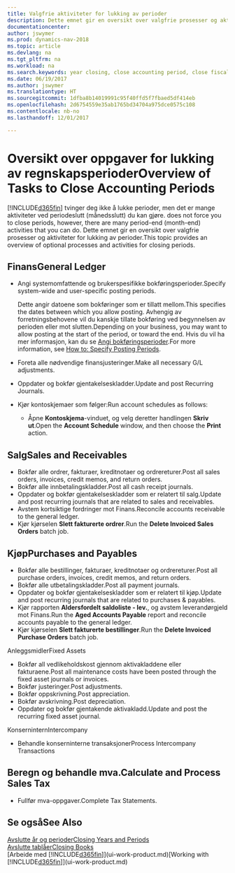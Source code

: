 ```yaml
---
title: Valgfrie aktiviteter for lukking av perioder
description: Dette emnet gir en oversikt over valgfrie prosesser og aktiviteter for lukking av regnskapsperioder i Dynamics NAV.
documentationcenter: 
author: jswymer
ms.prod: dynamics-nav-2018
ms.topic: article
ms.devlang: na
ms.tgt_pltfrm: na
ms.workload: na
ms.search.keywords: year closing, close accounting period, close fiscal year, aging, creditor payments, vendor payments
ms.date: 06/19/2017
ms.author: jswymer
ms.translationtype: HT
ms.sourcegitcommit: 1dfba8b14019991c95f40ffd5f7fbaed5df414eb
ms.openlocfilehash: 2d6754559e35ab1765bd34704a975dce0575c108
ms.contentlocale: nb-no
ms.lasthandoff: 12/01/2017

---
```

# <a name="overview-of-tasks-to-close-accounting-periods"></a><span data-ttu-id="ffa04-103">Oversikt over oppgaver for lukking av regnskapsperioder</span><span class="sxs-lookup"><span data-stu-id="ffa04-103">Overview of Tasks to Close Accounting Periods</span></span>
[!INCLUDE[d365fin](includes/d365fin_md.md)]<span data-ttu-id="ffa04-104"> tvinger deg ikke å lukke perioder, men det er mange aktiviteter ved periodeslutt (månedsslutt) du kan gjøre.</span><span class="sxs-lookup"><span data-stu-id="ffa04-104"> does not force you to close periods, however, there are many period-end (month-end) activities that you can do.</span></span> <span data-ttu-id="ffa04-105">Dette emnet gir en oversikt over valgfrie prosesser og aktiviteter for lukking av perioder.</span><span class="sxs-lookup"><span data-stu-id="ffa04-105">This topic provides an overview of optional processes and activities for closing periods.</span></span>  

## <a name="general-ledger"></a><span data-ttu-id="ffa04-106">Finans</span><span class="sxs-lookup"><span data-stu-id="ffa04-106">General Ledger</span></span>
* <span data-ttu-id="ffa04-107">Angi systemomfattende og brukerspesifikke bokføringsperioder.</span><span class="sxs-lookup"><span data-stu-id="ffa04-107">Specify system-wide and user-specific posting periods.</span></span>  

    <span data-ttu-id="ffa04-108">Dette angir datoene som bokføringer som er tillatt mellom.</span><span class="sxs-lookup"><span data-stu-id="ffa04-108">This specifies the dates between which you allow posting.</span></span> <span data-ttu-id="ffa04-109">Avhengig av forretningsbehovene vil du kanskje tillate bokføring ved begynnelsen av perioden eller mot slutten.</span><span class="sxs-lookup"><span data-stu-id="ffa04-109">Depending on your business, you may want to allow posting at the start of the period, or toward the end.</span></span> <span data-ttu-id="ffa04-110">Hvis du vil ha mer informasjon, kan du se [Angi bokføringsperioder](finance-how-specify-posting-periods.md).</span><span class="sxs-lookup"><span data-stu-id="ffa04-110">For more information, see [How to: Specify Posting Periods](finance-how-specify-posting-periods.md).</span></span>  
* <span data-ttu-id="ffa04-111">Foreta alle nødvendige finansjusteringer.</span><span class="sxs-lookup"><span data-stu-id="ffa04-111">Make all necessary G/L adjustments.</span></span>  
* <span data-ttu-id="ffa04-112">Oppdater og bokfør gjentakelseskladder.</span><span class="sxs-lookup"><span data-stu-id="ffa04-112">Update and post Recurring Journals.</span></span>  
  <!--* Process Consolidations-->
* <span data-ttu-id="ffa04-113">Kjør kontoskjemaer som følger:</span><span class="sxs-lookup"><span data-stu-id="ffa04-113">Run account schedules as follows:</span></span>  
  * <span data-ttu-id="ffa04-114">Åpne **Kontoskjema**-vinduet, og velg deretter handlingen **Skriv ut**.</span><span class="sxs-lookup"><span data-stu-id="ffa04-114">Open the **Account Schedule** window, and then choose the **Print** action.</span></span>  

## <a name="sales-and-receivables"></a><span data-ttu-id="ffa04-115">Salg</span><span class="sxs-lookup"><span data-stu-id="ffa04-115">Sales and Receivables</span></span>
* <span data-ttu-id="ffa04-116">Bokfør alle ordrer, fakturaer, kreditnotaer og ordrereturer.</span><span class="sxs-lookup"><span data-stu-id="ffa04-116">Post all sales orders, invoices, credit memos, and return orders.</span></span>  
* <span data-ttu-id="ffa04-117">Bokfør alle innbetalingskladder.</span><span class="sxs-lookup"><span data-stu-id="ffa04-117">Post all cash receipt journals.</span></span>  
* <span data-ttu-id="ffa04-118">Oppdater og bokfør gjentakelseskladder som er relatert til salg.</span><span class="sxs-lookup"><span data-stu-id="ffa04-118">Update and post recurring journals that are related to sales and receivables.</span></span>  
* <span data-ttu-id="ffa04-119">Avstem kortsiktige fordringer mot Finans.</span><span class="sxs-lookup"><span data-stu-id="ffa04-119">Reconcile accounts receivable to the general ledger.</span></span>  
* <span data-ttu-id="ffa04-120">Kjør kjørselen **Slett fakturerte ordrer**.</span><span class="sxs-lookup"><span data-stu-id="ffa04-120">Run the **Delete Invoiced Sales Orders** batch job.</span></span>  

## <a name="purchases-and-payables"></a><span data-ttu-id="ffa04-121">Kjøp</span><span class="sxs-lookup"><span data-stu-id="ffa04-121">Purchases and Payables</span></span>
* <span data-ttu-id="ffa04-122">Bokfør alle bestillinger, fakturaer, kreditnotaer og ordrereturer.</span><span class="sxs-lookup"><span data-stu-id="ffa04-122">Post all purchase orders, invoices, credit memos, and return orders.</span></span>  
* <span data-ttu-id="ffa04-123">Bokfør alle utbetalingskladder.</span><span class="sxs-lookup"><span data-stu-id="ffa04-123">Post all payment journals.</span></span>  
* <span data-ttu-id="ffa04-124">Oppdater og bokfør gjentakelseskladder som er relatert til kjøp.</span><span class="sxs-lookup"><span data-stu-id="ffa04-124">Update and post recurring journals that are related to purchases & payables.</span></span>  
* <span data-ttu-id="ffa04-125">Kjør rapporten **Aldersfordelt saldoliste - lev.**, og avstem leverandørgjeld mot Finans.</span><span class="sxs-lookup"><span data-stu-id="ffa04-125">Run the **Aged Accounts Payable** report and reconcile accounts payable to the general ledger.</span></span>  
* <span data-ttu-id="ffa04-126">Kjør kjørselen **Slett fakturerte bestillinger**.</span><span class="sxs-lookup"><span data-stu-id="ffa04-126">Run the **Delete Invoiced Purchase Orders** batch job.</span></span>  

<span data-ttu-id="ffa04-127">Anleggsmidler</span><span class="sxs-lookup"><span data-stu-id="ffa04-127">Fixed Assets</span></span>
* <span data-ttu-id="ffa04-128">Bokfør all vedlikeholdskost gjennom aktivakladdene eller fakturaene.</span><span class="sxs-lookup"><span data-stu-id="ffa04-128">Post all maintenance costs have been posted through the fixed asset journals or invoices.</span></span>
* <span data-ttu-id="ffa04-129">Bokfør justeringer.</span><span class="sxs-lookup"><span data-stu-id="ffa04-129">Post adjustments.</span></span>
* <span data-ttu-id="ffa04-130">Bokfør oppskrivning.</span><span class="sxs-lookup"><span data-stu-id="ffa04-130">Post appreciation.</span></span>
* <span data-ttu-id="ffa04-131">Bokfør avskrivning.</span><span class="sxs-lookup"><span data-stu-id="ffa04-131">Post depreciation.</span></span>
* <span data-ttu-id="ffa04-132">Oppdater og bokfør gjentakende aktivakladd.</span><span class="sxs-lookup"><span data-stu-id="ffa04-132">Update and post the recurring fixed asset journal.</span></span>

<span data-ttu-id="ffa04-133">Konsernintern</span><span class="sxs-lookup"><span data-stu-id="ffa04-133">Intercompany</span></span>
* <span data-ttu-id="ffa04-134">Behandle konserninterne transaksjoner</span><span class="sxs-lookup"><span data-stu-id="ffa04-134">Process Intercompany Transactions</span></span>

## <a name="calculate-and-process-sales-tax"></a><span data-ttu-id="ffa04-135">Beregn og behandle mva.</span><span class="sxs-lookup"><span data-stu-id="ffa04-135">Calculate and Process Sales Tax</span></span>
* <span data-ttu-id="ffa04-136">Fullfør mva-oppgaver.</span><span class="sxs-lookup"><span data-stu-id="ffa04-136">Complete Tax Statements.</span></span>  

## <a name="see-also"></a><span data-ttu-id="ffa04-137">Se også</span><span class="sxs-lookup"><span data-stu-id="ffa04-137">See Also</span></span>
[<span data-ttu-id="ffa04-138">Avslutte år og perioder</span><span class="sxs-lookup"><span data-stu-id="ffa04-138">Closing Years and Periods</span></span>](year-close-years-periods.md)  
[<span data-ttu-id="ffa04-139">Avslutte tablåer</span><span class="sxs-lookup"><span data-stu-id="ffa04-139">Closing Books</span></span>](year-close-books.md)  
<span data-ttu-id="ffa04-140">[Arbeide med [!INCLUDE[d365fin](includes/d365fin_md.md)]](ui-work-product.md)</span><span class="sxs-lookup"><span data-stu-id="ffa04-140">[Working with [!INCLUDE[d365fin](includes/d365fin_md.md)]](ui-work-product.md)</span></span>

